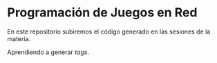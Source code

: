 # Programación de Juegos en Red

En este repositorio subiremos el código generado en las sesiones de la materia.

Aprendiendo a generar _tags_.
